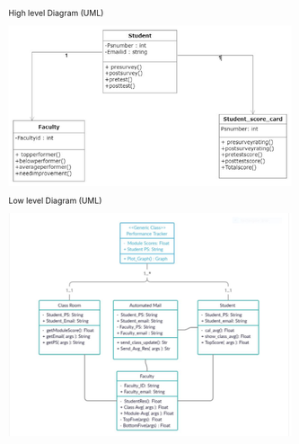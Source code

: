 High level Diagram (UML)


![alt text](https://github.com/99003655/AppliedSDLC_C4/blob/main/2_Design/Software_Design%20(1).jpg)


Low level Diagram (UML)


![alt text](https://github.com/99003655/AppliedSDLC_C4/blob/main/2_Design/LowLevel.jpg)
